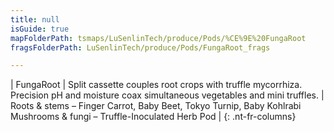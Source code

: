 ```yaml
---
title: null
isGuide: true
mapFolderPath: tsmaps/LuSenlinTech/produce/Pods/%CE%9E%20FungaRoot
fragsFolderPath: LuSenlinTech/produce/Pods/FungaRoot_frags

---
```



<!-- tsGuideRenderComment {"guide":{"id":"xDhIug238","path":"LuSenlinTech/produce/Pods","fragmentFolderPath":"LuSenlinTech/produce/Pods/FungaRoot_frags"},"fragment":{"id":"xDhIug238","topLevelMapKey":"wkMzSw001H","mapKeyChain":"wkMzSw001H","guideID":"xDhIug1ma","guidePath":"c:/GitHub/MuddySpud/MuddySpud.github.io/tsmaps/LuSenlinTech/produce/Pods/FungaRoot.tspod","chartKey":"wkMzSw001H","isLeaf":false,"options":[{"id":"xDhIul0XM","option":"FungaRoot details","order":1,"isAncillary":true}]}} -->

| FungaRoot | Split cassette couples root crops with truffle mycorrhiza. Precision pH and moisture coax simultaneous vegetables and mini truffles. | Roots & stems – Finger Carrot, Baby Beet, Tokyo Turnip, Baby Kohlrabi<br/>Mushrooms & fungi – Truffle-Inoculated Herb Pod |
{: .nt-fr-columns}
